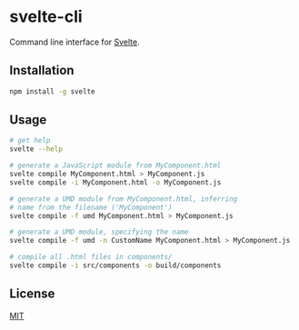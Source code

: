# svelte-cli

Command line interface for [Svelte](https://svelte.technology).

## Installation

```bash
npm install -g svelte
```

## Usage

```bash
# get help
svelte --help

# generate a JavaScript module from MyComponent.html
svelte compile MyComponent.html > MyComponent.js
svelte compile -i MyComponent.html -o MyComponent.js

# generate a UMD module from MyComponent.html, inferring
# name from the filename ('MyComponent')
svelte compile -f umd MyComponent.html > MyComponent.js

# generate a UMD module, specifying the name
svelte compile -f umd -n CustomName MyComponent.html > MyComponent.js

# compile all .html files in components/
svelte compile -i src/components -o build/components
```

## License

[MIT](LICENSE)
